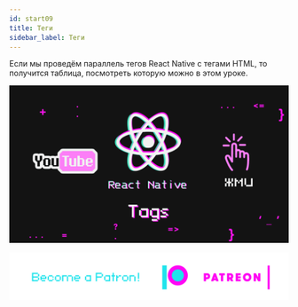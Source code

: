 ```yaml
---
id: start09
title: Теги
sidebar_label: Теги
---
```

Если мы проведём параллель тегов React Native с тегами HTML, то получится таблица, посмотреть которую можно в этом уроке.

[![Tags](/img/start/09.gif)](https://youtu.be/SZg_jgnc7Xw)

[![Become a Patron!](/img/logo/patreon.png)](https://www.patreon.com/bePatron?u=31769291)
